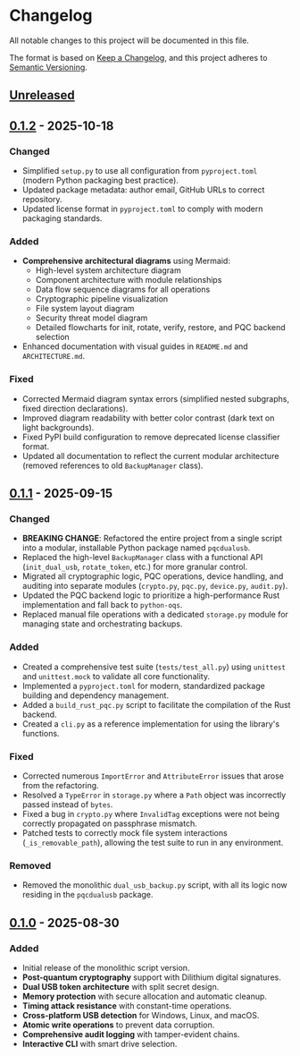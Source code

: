 # Changelog

All notable changes to this project will be documented in this file.

The format is based on [Keep a Changelog](https://keepachangelog.com/en/1.0.0/),
and this project adheres to [Semantic Versioning](https://semver.org/spec/v2.0.0.html).

## [Unreleased]

## [0.1.2] - 2025-10-18

### Changed
- Simplified `setup.py` to use all configuration from `pyproject.toml` (modern Python packaging best practice).
- Updated package metadata: author email, GitHub URLs to correct repository.
- Updated license format in `pyproject.toml` to comply with modern packaging standards.

### Added
- **Comprehensive architectural diagrams** using Mermaid:
  - High-level system architecture diagram
  - Component architecture with module relationships
  - Data flow sequence diagrams for all operations
  - Cryptographic pipeline visualization
  - File system layout diagram
  - Security threat model diagram
  - Detailed flowcharts for init, rotate, verify, restore, and PQC backend selection
- Enhanced documentation with visual guides in `README.md` and `ARCHITECTURE.md`.

### Fixed
- Corrected Mermaid diagram syntax errors (simplified nested subgraphs, fixed direction declarations).
- Improved diagram readability with better color contrast (dark text on light backgrounds).
- Fixed PyPI build configuration to remove deprecated license classifier format.
- Updated all documentation to reflect the current modular architecture (removed references to old `BackupManager` class).

## [0.1.1] - 2025-09-15

### Changed
- **BREAKING CHANGE**: Refactored the entire project from a single script into a modular, installable Python package named `pqcdualusb`.
- Replaced the high-level `BackupManager` class with a functional API (`init_dual_usb`, `rotate_token`, etc.) for more granular control.
- Migrated all cryptographic logic, PQC operations, device handling, and auditing into separate modules (`crypto.py`, `pqc.py`, `device.py`, `audit.py`).
- Updated the PQC backend logic to prioritize a high-performance Rust implementation and fall back to `python-oqs`.
- Replaced manual file operations with a dedicated `storage.py` module for managing state and orchestrating backups.

### Added
- Created a comprehensive test suite (`tests/test_all.py`) using `unittest` and `unittest.mock` to validate all core functionality.
- Implemented a `pyproject.toml` for modern, standardized package building and dependency management.
- Added a `build_rust_pqc.py` script to facilitate the compilation of the Rust backend.
- Created a `cli.py` as a reference implementation for using the library's functions.

### Fixed
- Corrected numerous `ImportError` and `AttributeError` issues that arose from the refactoring.
- Resolved a `TypeError` in `storage.py` where a `Path` object was incorrectly passed instead of `bytes`.
- Fixed a bug in `crypto.py` where `InvalidTag` exceptions were not being correctly propagated on passphrase mismatch.
- Patched tests to correctly mock file system interactions (`_is_removable_path`), allowing the test suite to run in any environment.

### Removed
- Removed the monolithic `dual_usb_backup.py` script, with all its logic now residing in the `pqcdualusb` package.

## [0.1.0] - 2025-08-30

### Added
- Initial release of the monolithic script version.
- **Post-quantum cryptography** support with Dilithium digital signatures.
- **Dual USB token architecture** with split secret design.
- **Memory protection** with secure allocation and automatic cleanup.
- **Timing attack resistance** with constant-time operations.
- **Cross-platform USB detection** for Windows, Linux, and macOS.
- **Atomic write operations** to prevent data corruption.
- **Comprehensive audit logging** with tamper-evident chains.
- **Interactive CLI** with smart drive selection.

[Unreleased]: https://github.com/Johnsonajibi/PostQuantum-DualUSB-Token-Library/compare/v0.1.2...HEAD
[0.1.2]: https://github.com/Johnsonajibi/PostQuantum-DualUSB-Token-Library/compare/v0.1.1...v0.1.2
[0.1.1]: https://github.com/Johnsonajibi/PostQuantum-DualUSB-Token-Library/compare/v0.1.0...v0.1.1
[0.1.0]: https://github.com/Johnsonajibi/PostQuantum-DualUSB-Token-Library/releases/tag/v0.1.0
